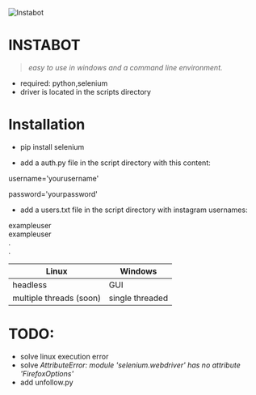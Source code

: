 ![Instabot](https://image.flaticon.com/icons/svg/87/87390.svg)


# INSTABOT


> *easy to use in windows and a command line environment.* 


* required: python,selenium
* driver is located in the scripts directory

# Installation

* pip install selenium

* add a auth.py file in the script directory with this content:

username='yourusername'

password='yourpassword'


* add a users.txt file in the script directory with instagram usernames:

exampleuser  
exampleuser  
.  
.  


Linux | Windows
------------ | -------------
headless | GUI
multiple threads (soon) | single threaded



# TODO:

* solve linux execution error
* solve *AttributeError: module 'selenium.webdriver' has no attribute 'FirefoxOptions'*
* add unfollow.py


